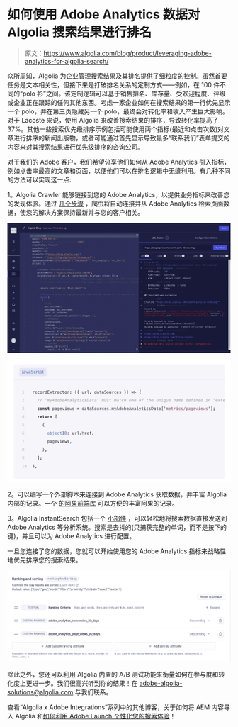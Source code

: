# 如何使用 Adobe Analytics 数据对 Algolia 搜索结果进行排名

> 原文：<https://www.algolia.com/blog/product/leveraging-adobe-analytics-for-algolia-search/>

众所周知，Algolia 为企业管理搜索结果及其排名提供了细粒度的控制。虽然首要任务是文本相关性，但接下来是打破排名关系的定制方式——例如，在 100 件不同的“polo 衫”之间。该定制逻辑可以基于销售排名、库存量、受欢迎程度、评级或企业正在跟踪的任何其他东西。考虑一家企业如何在搜索结果的第一行优先显示一个 polo，并在第三页隐藏另一个 polo，最终会对转化率和收入产生巨大影响。对于 Lacoste 来说，使用 Algolia 来改善搜索结果的排序，导致转化率提高了 37%。其他一些搜索优先级排序示例包括可能使用两个指标(最近和点击次数)对文章进行排序的新闻出版物，或者可能通过首先显示导致最多“联系我们”表单提交的内容来对其搜索结果进行优先级排序的咨询公司。

对于我们的 Adobe 客户，我们希望分享他们如何从 Adobe Analytics 引入指标，例如点击率最高的文章和页面，以便他们可以在排名逻辑中无缝利用。有几种不同的方法可以实现这一点:

1。Algolia Crawler 能够链接到您的 Adobe Analytics，以提供业务指标来改善您的发现体验。通过 [几个步骤](https://www.algolia.com/doc/tools/crawler/guides/enriching-extraction-with-external-data/how-to/linking-adobe-analytics/) ，爬虫将自动连接并从 Adobe Analytics 检索页面数据，使您的解决方案保持最新并与您的客户相关。

![algolia blog code](img/546d1b2a811e7fc6c63f11745e1c6c9e.png)

![crawler code](img/41a4067decde5be7cea0767e39354f76.png)

2。可以编写一个外部脚本来连接到 Adobe Analytics 获取数据，并丰富 Algolia 内部的记录。一个 [的阿果前端库](https://www.algolia.com/doc/api-client/getting-started/install/javascript/?client=javascript) 可以方便的丰富阿果的记录。

3。Algolia InstantSearch 包括一个 [小部件](https://www.algolia.com/doc/guides/building-search-ui/going-further/integrate-google-analytics/js/) ，可以轻松地将搜索数据直接发送到 Adobe Analytics 等分析系统。搜索是去抖的(只捕获完整的单词，而不是按下的键)，并且可以为 Adobe Analytics 进行配置。

一旦您连接了您的数据，您就可以开始使用您的 Adobe Analytics 指标来战略性地优先排序您的搜索结果。

![ranking and sorting configuration](img/b9ed45594ee2f355df46561b840a9052.png)

除此之外，您还可以利用 Algolia 内置的 A/B 测试功能来衡量如何在参与度和转化度上更进一步。我们很高兴听到你的结果！在 adobe-algolia-solutions@algolia.com 与我们联系。

查看“Algolia x Adobe Integrations”系列中的其他博客，关于如何将 AEM 内容导入 Algolia 和[如何利用 Adobe Launch 个性化您的搜索体验](https://www.algolia.com/blog/product/leveraging-adobe-launch-events-in-algolia-for-personalization/)！